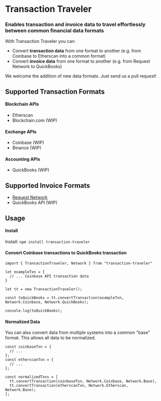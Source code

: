 # Transaction Traveler
### Enables transaction and invoice data to travel effortlessly between common financial data formats

With Transaction Traveler you can:
- Convert **transaction data** from one format to another (e.g. from Coinbase to Etherscan into a common format)
- Convert **invoice data** from one format to another (e.g. from Request Network to QuickBooks)

We welcome the addition of new data formats. Just send us a pull request!

## Supported Transaction Formats
#### Blockchain APIs
- Etherscan
- Blockchain.com (WIP)

#### Exchange APIs
- Coinbase (WIP)
- Binance (WIP)

#### Accounting APIs
- QuickBooks (WIP)


## Supported Invoice Formats
- [Request Network](https://github.com/RequestNetwork/requestNetwork/tree/master/packages/requestNetworkDataFormat)
- QuickBooks API (WIP)

## Usage

#### Install
Install: ```npm install transaction-traveler```

#### Convert Coinbase transactions to QuickBooks transaction
```
import { TransactionTraveler, Network } from "transaction-traveler"

let exampleTxn = {
  // ... Coinbase API transaction data
}

let tt = new TransactionTraveler();

const toQuickBooks = tt.convertTransaction(exampleTxn, Network.Coinbase, Network.QuickBooks);

console.log(toQuickBooks);
```

#### Normalized Data
You can also convert data from multiple systems into a common "base" format. This allows all data to be normalized.

```
const coinbaseTxn = {
  // ...
};
const etherscanTxn = {
  // ...
};

const normalizedTxns = [
  tt.convertTransaction(coinbaseTxn, Network.Coinbase, Network.Base),
  tt.convertTransaction(etherscanTxn, Network.Etherscan, Network.Base);
];
```


